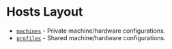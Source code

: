# **Hosts Layout** #
- [``machines``](machines) - Private machine/hardware configurations.
- [``profiles``](profiles) - Shared machine/hardware configurations.
